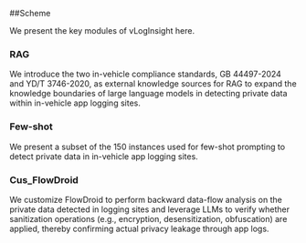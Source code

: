 ##Scheme

We present the key modules of vLogInsight here.

### RAG

We introduce the two in-vehicle compliance standards, GB 44497-2024 and YD/T 3746-2020, as external knowledge sources for RAG to expand the knowledge boundaries of large language models in detecting private data within in-vehicle app logging sites.

### Few-shot

We present a subset of the 150 instances used for few-shot prompting to detect private data in in-vehicle app logging sites.

### Cus_FlowDroid

We customize FlowDroid to perform backward data-flow analysis on the private data detected in logging sites and leverage LLMs to verify whether sanitization operations (e.g., encryption, desensitization, obfuscation) are applied, thereby confirming actual privacy leakage through app logs.


